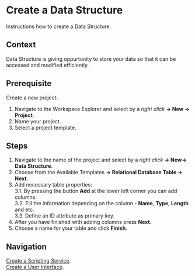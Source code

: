 # Create a Data Structure

Instructions how to create a Data Structure.

## Context

Data Structure is giving oppurtunity to store your data so that it can be accessed and modified efficiently.

## Prerequisite

Create a new project:

1. Navigate to the Workspace Explorer and select by a *right click* **-> New -> Project**. <br/>
2. Name your project.
3. Select a project template.

## Steps
1. Navigate to the name of the project and select by a *right click* **-> New-> Data Structure**. <br/>
2. Choose from the Available Templates **-> Relational Database Table -> Next**.
3. Add necessary table properties: <br/>
3.1. By pressing the button **Add** at the lower left corner you can add columns. <br/>
3.2. Fill the information depending on the column - **Name**, **Type**, **Length** and etc. <br/>
3.3. Define an ID attribute as primary key. <br/>
4. After you have finished with adding columns press **Next**.
5. Choose a name for your table and click **Finish**.


## Navigation
[Create a Scripting Service](ScriptingServices.md). <br/>
[Create a User Interface](UserInterfaces.md).
